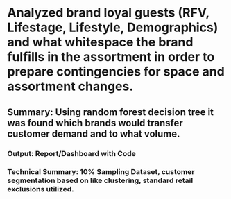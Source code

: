 #  Analyzed brand loyal guests (RFV, Lifestage, Lifestyle, Demographics) and what whitespace the brand fulfills in the assortment in order to prepare contingencies for space and assortment changes.
## Summary: Using random forest decision tree it was found which brands would transfer customer demand and to what volume.   
### Output: Report/Dashboard with Code 
### Technical Summary: 10% Sampling Dataset, customer segmentation based on like clustering, standard retail exclusions utilized. 
